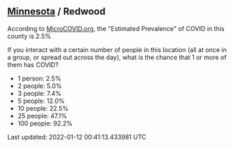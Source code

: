 
## [Minnesota](/united-states/minnesota) / Redwood

According to [MicroCOVID.org](http://microcovid.org),
the "Estimated Prevalence" of COVID in this county is 2.5%

If you interact with a certain number of people in this location
(all at once in a group, or spread out across the day), what is the chance that
1 or more of them has COVID?

- 1 person: 2.5%
- 2 people: 5.0%
- 3 people: 7.4%
- 5 people: 12.0%
- 10 people: 22.5%
- 25 people: 47.1%
- 100 people: 92.2%

Last updated: 2022-01-12 00:41:13.433981 UTC
